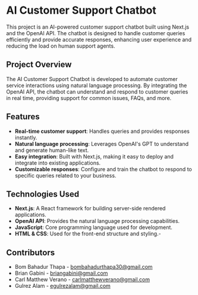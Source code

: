 # AI Customer Support Chatbot
This project is an AI-powered customer support chatbot built using Next.js and the OpenAI API. The chatbot is designed to handle customer queries efficiently and provide accurate responses, enhancing user experience and reducing the load on human support agents.
## Project Overview
The AI Customer Support Chatbot is developed to automate customer service interactions using natural language processing. By integrating the OpenAI API, the chatbot can understand and respond to customer queries in real time, providing support for common issues, FAQs, and more.
## Features
- **Real-time customer support**: Handles queries and provides responses instantly.
- **Natural language processing**: Leverages OpenAI's GPT to understand and generate human-like text.
- **Easy integration**: Built with Next.js, making it easy to deploy and integrate into existing applications.
- **Customizable responses**: Configure and train the chatbot to respond to specific queries related to your business.
## Technologies Used
- **Next.js**: A React framework for building server-side rendered applications.
- **OpenAI API**: Provides the natural language processing capabilities.
- **JavaScript**: Core programming language used for development.
- **HTML & CSS**: Used for the front-end structure and styling.- 
## Contributors
- Bom Bahadur Thapa - bombahadurthapa30@gmail.com
- Brian Gabini - briangabini@gmail.com
- Carl Matthew Verano - carlmatthewverano@gmail.com
- Gulrez Alam - egulrezalam@gmail.com
